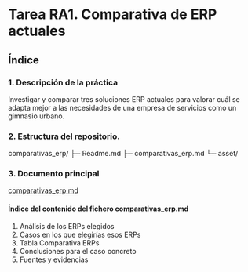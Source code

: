 # Tarea RA1. Comparativa de ERP actuales

## Índice

### 1. Descripción de la práctica
Investigar y comparar tres soluciones ERP actuales para valorar cuál se adapta mejor a las necesidades de una empresa de servicios como un gimnasio urbano.

### 2. Estructura del repositorio.
comparativas_erp/
├─ Readme.md
├─ comparativas_erp.md
└─ asset/

### 3. Documento principal
[comparativas_erp.md](comparativas_erp.md)

#### Índice del contenido del fichero comparativas_erp.md
1. Análisis de los ERPs elegidos
2. Casos en los que elegirías esos ERPs
3. Tabla Comparativa ERPs
4. Conclusiones para el caso concreto
5. Fuentes y evidencias
